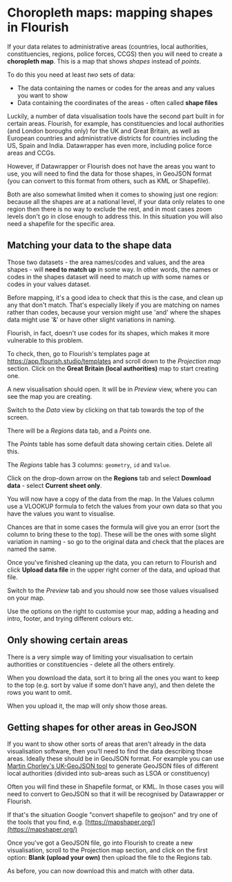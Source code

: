 # Choropleth maps: mapping shapes in Flourish

If your data relates to administrative areas (countries, local authorities, constituencies, regions, police forces, CCGS) then you will need to create a **choropleth map**. This is a map that shows *shapes* instead of *points*.

To do this you need at least *two* sets of data:

* The data containing the names or codes for the areas and any values you want to show
* Data containing the coordinates of the areas - often called **shape files**

Luckily, a number of data visualisation tools have the second part built in for certain areas. Flourish, for example, has constituencies and local authorities (and London boroughs only) for the UK and Great Britain, as well as European countries and administrative districts for countries including the US, Spain and India. Datawrapper has even more, including police force areas and CCGs. 

However, if Datawrapper or Flourish does not have the areas you want to use, you will need to find the data for those shapes, in GeoJSON format (you can convert to this format from others, such as KML or Shapefile).

Both are also somewhat limited when it comes to showing just one region: because all the shapes are at a national level, if your data only relates to one region then there is no way to exclude the rest, and in most cases zoom levels don't go in close enough to address this. In this situation you will also need a shapefile for the specific area. 

## Matching your data to the shape data

Those two datasets - the area names/codes and values, and the area shapes - will **need to match up** in some way. In other words, the names or codes in the shapes dataset will need to match up with some names or codes in your values dataset. 

Before mapping, it's a good idea to check that this is the case, and clean up any that don't match. That's especially likely if you are matching on names rather than codes, because your version might use 'and' where the shapes data might use '&' or have other slight variations in naming.

Flourish, in fact, doesn't use codes for its shapes, which makes it more vulnerable to this problem. 

To check, then, go to Flourish's templates page at https://app.flourish.studio/templates and scroll down to the *Projection map* section. Click on the **Great Britain (local authorities)** map to start creating one.

A new visualisation should open. It will be in *Preview* view, where you can see the map you are creating. 

Switch to the *Data* view by clicking on that tab towards the top of the screen. 

There will be a *Regions* data tab, and a *Points* one. 

The *Points* table has some default data showing certain cities. Delete all this.

The *Regions* table has 3 columns: `geometry`, `id` and `Value`. 

Click on the drop-down arrow on the **Regions** tab and select **Download data** - select **Current sheet only**.

You will now have a copy of the data from the map. In the Values column use a VLOOKUP formula to fetch the values from your own data so that you have the values you want to visualise.

Chances are that in some cases the formula will give you an error (sort the column to bring these to the top). These will be the ones with some slight variation in naming - so go to the original data and check that the places are named the same.

Once you've finished cleaning up the data, you can return to Flourish and click **Upload data file** in the upper right corner of the data, and upload that file.

Switch to the *Preview* tab and you should now see those values visualised on your map. 

Use the options on the right to customise your map, adding a heading and intro, footer, and trying different colours etc.

## Only showing certain areas

There is a very simple way of limiting your visualisation to certain authorities or constituencies - delete all the others entirely.

When you download the data, sort it to bring all the ones you want to keep to the top (e.g. sort by value if some don't have any), and then delete the rows you want to omit.

When you upload it, the map will only show those areas.

## Getting shapes for other areas in GeoJSON

If you want to show other sorts of areas that aren't already in the data visualisation software, then you'll need to find the data describing those areas. Ideally these should be in GeoJSON format. For example you can use [Martin Chorley's UK-GeoJSON tool](https://martinjc.github.io/UK-GeoJSON/) to generate GeoJSON files of different local authorities (divided into sub-areas such as LSOA or constituency)

Often you will find these in Shapefile format, or KML. In those cases you will need to convert to GeoJSON so that it will be recognised by Datawrapper or Flourish. 

If that's the situation Google "convert shapefile to geojson" and try one of the tools that you find, e.g. [https://mapshaper.org/](https://mapshaper.org/)

Once you've got a GeoJSON file, go into Flourish to create a new visualisation, scroll to the Projection map section, and click on the first option: **Blank (upload your own)** then upload the file to the Regions tab.

As before, you can now download this and match with other data.

